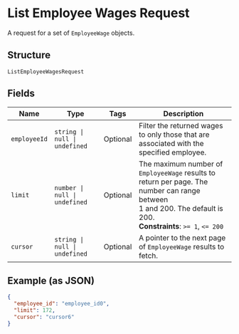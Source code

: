 
# List Employee Wages Request

A request for a set of `EmployeeWage` objects.

## Structure

`ListEmployeeWagesRequest`

## Fields

| Name | Type | Tags | Description |
|  --- | --- | --- | --- |
| `employeeId` | `string \| null \| undefined` | Optional | Filter the returned wages to only those that are associated with the specified employee. |
| `limit` | `number \| null \| undefined` | Optional | The maximum number of `EmployeeWage` results to return per page. The number can range between<br>1 and 200. The default is 200.<br>**Constraints**: `>= 1`, `<= 200` |
| `cursor` | `string \| null \| undefined` | Optional | A pointer to the next page of `EmployeeWage` results to fetch. |

## Example (as JSON)

```json
{
  "employee_id": "employee_id0",
  "limit": 172,
  "cursor": "cursor6"
}
```

